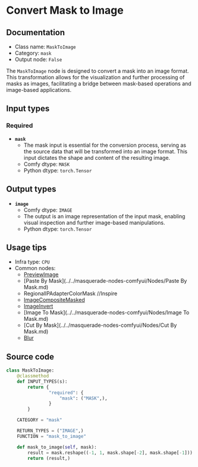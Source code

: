 # Convert Mask to Image
## Documentation
- Class name: `MaskToImage`
- Category: `mask`
- Output node: `False`

The `MaskToImage` node is designed to convert a mask into an image format. This transformation allows for the visualization and further processing of masks as images, facilitating a bridge between mask-based operations and image-based applications.
## Input types
### Required
- **`mask`**
    - The mask input is essential for the conversion process, serving as the source data that will be transformed into an image format. This input dictates the shape and content of the resulting image.
    - Comfy dtype: `MASK`
    - Python dtype: `torch.Tensor`
## Output types
- **`image`**
    - Comfy dtype: `IMAGE`
    - The output is an image representation of the input mask, enabling visual inspection and further image-based manipulations.
    - Python dtype: `torch.Tensor`
## Usage tips
- Infra type: `CPU`
- Common nodes:
    - [PreviewImage](../../Comfy/Nodes/PreviewImage.md)
    - [Paste By Mask](../../masquerade-nodes-comfyui/Nodes/Paste By Mask.md)
    - RegionalIPAdapterColorMask //Inspire
    - [ImageCompositeMasked](../../Comfy/Nodes/ImageCompositeMasked.md)
    - [ImageInvert](../../Comfy/Nodes/ImageInvert.md)
    - [Image To Mask](../../masquerade-nodes-comfyui/Nodes/Image To Mask.md)
    - [Cut By Mask](../../masquerade-nodes-comfyui/Nodes/Cut By Mask.md)
    - [Blur](../../masquerade-nodes-comfyui/Nodes/Blur.md)



## Source code
```python
class MaskToImage:
    @classmethod
    def INPUT_TYPES(s):
        return {
                "required": {
                    "mask": ("MASK",),
                }
        }

    CATEGORY = "mask"

    RETURN_TYPES = ("IMAGE",)
    FUNCTION = "mask_to_image"

    def mask_to_image(self, mask):
        result = mask.reshape((-1, 1, mask.shape[-2], mask.shape[-1])).movedim(1, -1).expand(-1, -1, -1, 3)
        return (result,)

```

